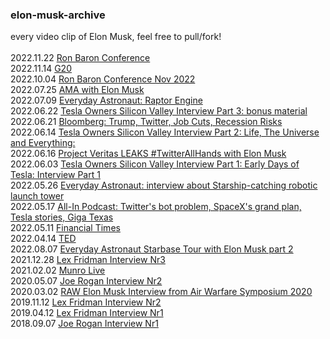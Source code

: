 ### elon-musk-archive
every video clip of Elon Musk, feel free to pull/fork!<br/><br/>
2022.11.22 [Ron Baron Conference](https://www.youtube.com/watch?v=P7wUNMyK3Gs&t=604s)<br/>
2022.11.14 [G20](https://www.youtube.com/watch?v=QsR05Egnook)<br/>
2022.10.04 [Ron Baron Conference Nov 2022](https://www.youtube.com/watch?v=P7wUNMyK3Gs)<br/>
2022.07.25 [AMA with Elon Musk](https://www.youtube.com/watch?v=_vp7zsrreGw)<br/>
2022.07.09 [Everyday Astronaut: Raptor Engine](https://www.youtube.com/watch?v=E7MQb9Y4FAE)<br/>
2022.06.22 [Tesla Owners Silicon Valley Interview Part 3: bonus material](https://www.youtube.com/watch?v=u5w_VkAx6tc&t=1351s)<br/>
2022.06.21 [Bloomberg: Trump, Twitter, Job Cuts, Recession Risks](https://www.youtube.com/watch?v=TjBA6jy4ako)<br/>
2022.06.14 [Tesla Owners Silicon Valley Interview Part 2: Life, The Universe and Everything: ](https://www.youtube.com/watch?v=iHmSrK238vI&t=610s)<br/>
2022.06.16 [Project Veritas LEAKS #TwitterAllHands with Elon Musk](https://www.youtube.com/watch?v=UcxCt7KSTXs)<br/>
2022.06.03 [Tesla Owners Silicon Valley Interview Part 1: Early Days of Tesla: Interview Part 1](https://www.youtube.com/watch?v=AeeeEDSekG8)<br/>
2022.05.26 [Everyday Astronaut: interview about Starship-catching robotic launch tower](https://www.youtube.com/watch?v=XP5k3ZzPf_0&t=254s)<br/>
2022.05.17 [All-In Podcast: Twitter's bot problem, SpaceX's grand plan, Tesla stories, Giga Texas](https://www.youtube.com/watch?v=CnxzrX9tNoc)<br/>
2022.05.11 [Financial Times](https://www.youtube.com/watch?v=2cNLh1gfQIk&t=1845s)<br/>
2022.04.14 [TED](https://www.youtube.com/watch?v=cdZZpaB2kDM)<br/>
2022.08.07 [Everyday Astronaut Starbase Tour with Elon Musk part 2](https://www.youtube.com/watch?v=SA8ZBJWo73E&t=247s)<br/>
2021.12.28 [Lex Fridman Interview Nr3](https://www.youtube.com/watch?v=DxREm3s1scA&t=2116s)<br/>
2021.02.02 [Munro Live](https://www.youtube.com/watch?v=YAtLTLiqNwg)<br/>
2020.05.07 [Joe Rogan Interview Nr2](https://www.youtube.com/watch?v=RcYjXbSJBN8)<br/>
2020.03.02 [RAW Elon Musk Interview from Air Warfare Symposium 2020](https://www.youtube.com/watch?v=sp8smJFaKYE)<br/>
2019.11.12 [Lex Fridman Interview Nr2](https://www.youtube.com/watch?v=smK9dgdTl40)<br/>
2019.04.12 [Lex Fridman Interview Nr1](https://www.youtube.com/watch?v=dEv99vxKjVI)<br/>
2018.09.07 [Joe Rogan Interview Nr1](https://www.youtube.com/watch?v=ycPr5-27vSI&t=1810s)<br/>





